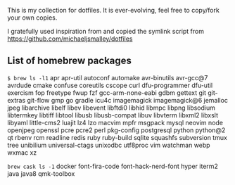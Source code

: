 This is my collection for dotfiles. It is ever-evolving, feel free to copy/fork your own copies.

I gratefully used inspiration from and copied the symlink script from https://github.com/michaeljsmalley/dotfiles


## List of homebrew packages
`$ brew ls -l1`
apr
apr-util
autoconf
automake
avr-binutils
avr-gcc@7
avrdude
cmake
confuse
coreutils
cscope
curl
dfu-programmer
dfu-util
exercism
fop
freetype
fwup
fzf
gcc-arm-none-eabi
gdbm
gettext
git
git-extras
git-flow
gmp
go
gradle
icu4c
imagemagick
imagemagick@6
jemalloc
jpeg
libarchive
libelf
libev
libevent
libftdi0
libhid
libmpc
libpng
libsodium
libtermkey
libtiff
libtool
libusb
libusb-compat
libuv
libvterm
libxml2
libxslt
libyaml
little-cms2
luajit
lz4
lzo
macvim
mpfr
msgpack
mysql
neovim
node
openjpeg
openssl
pcre
pcre2
perl
pkg-config
postgresql
python
python@2
qt
rbenv
rcm
readline
redis
ruby
ruby-build
sqlite
squashfs
subversion
tmux
tree
unibilium
universal-ctags
unixodbc
utf8proc
vim
watchman
webp
wxmac
xz

`brew cask ls -1`
docker
font-fira-code
font-hack-nerd-font
hyper
iterm2
java
java8
qmk-toolbox

